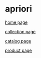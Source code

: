 # apriori

[home page](https://ddonec.github.io/apriori/home.html)

[collection page](https://ddonec.github.io/apriori/collection.html)

[catalog page](https://ddonec.github.io/apriori/catalog.html)

[product page](https://ddonec.github.io/apriori/product.html)

